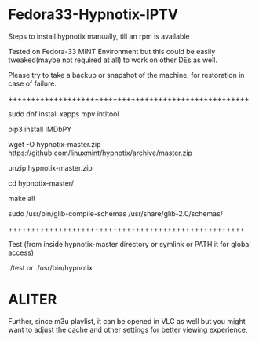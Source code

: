 # Fedora33-Hypnotix-IPTV

Steps to install hypnotix manually, till an rpm is available

Tested on Fedora-33 MINT Environment but this could be easily tweaked(maybe not required at all) to work on other DEs as well.

Please try to take a backup or snapshot of the machine, for restoration in case of failure.

+++++++++++++++++++++++++++++++++++++++++++++++++++++

sudo dnf install xapps mpv intltool

pip3 install IMDbPY

wget -O hypnotix-master.zip https://github.com/linuxmint/hypnotix/archive/master.zip

unzip hypnotix-master.zip

cd hypnotix-master/

make all

sudo /usr/bin/glib-compile-schemas /usr/share/glib-2.0/schemas/

++++++++++++++++++++++++++++++++++++++++++++++++++++

Test (from inside hypnotix-master directory or symlink or PATH it for global access)

./test or ./usr/bin/hypnotix


# ALITER

Further, since m3u playlist, it can be opened in VLC as well but you might want to adjust the cache and other settings for better viewing experience,

